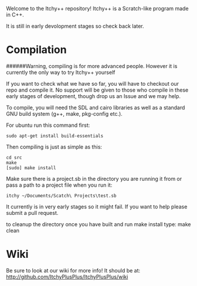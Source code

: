 Welcome to the Itchy++ repository!
Itchy++ is a Scratch-like program made in C++.

It is still in early devolopment stages so check back later.

# Compilation
######Warning, compiling is for more advanced people. However it is currently the only way to try Itchy++ yourself

If you want to check what we have so far, you will have to checkout our repo and compile it. No support will be given to those who compile in these early stages of development, though drop us an Issue and we may help.

To compile, you will need the SDL and cairo libraries as well as a standard GNU build system (g++, make, pkg-config etc.).

For ubuntu run this command first:

    sudo apt-get install build-essentials

Then compiling is just as simple as this:

    cd src
    make
    [sudo] make install

Make sure there is a 
    project.sb 
in the directory you are running it from or pass a path to a project file when you run it:

    itchy ~/Documents/Scatch\ Projects\test.sb
    
It currently is in very early stages so it might fail.  If you want to help please submit a pull request.

to cleanup the directory once you have built and run make install type:
    make clean

# Wiki

Be sure to look at our wiki for more info! It should be at: http://github.com/ItchyPlusPlus/ItchyPlusPlus/wiki

